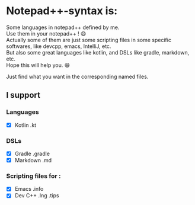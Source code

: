 # Notepad++-syntax is:

Some languages in notepad++ defined by me.<br/>
Use them in your notepad++ ! :smile: <br/>
Actually some of them are just some scripting files in some specific softwares, like devcpp, emacs, IntelliJ, etc.<br/>
But also some great languages like kotlin, and DSLs like gradle, markdown, etc.<br/>
Hope this will help you. :smile:

Just find what you want in the corresponding named files.

## I support

### Languages

+ [X] Kotlin .kt

### DSLs

+ [X] Gradle .gradle
+ [X] Markdown .md

### Scripting files for :

+ [X] Emacs .info
+ [X] Dev C++ .lng .tips